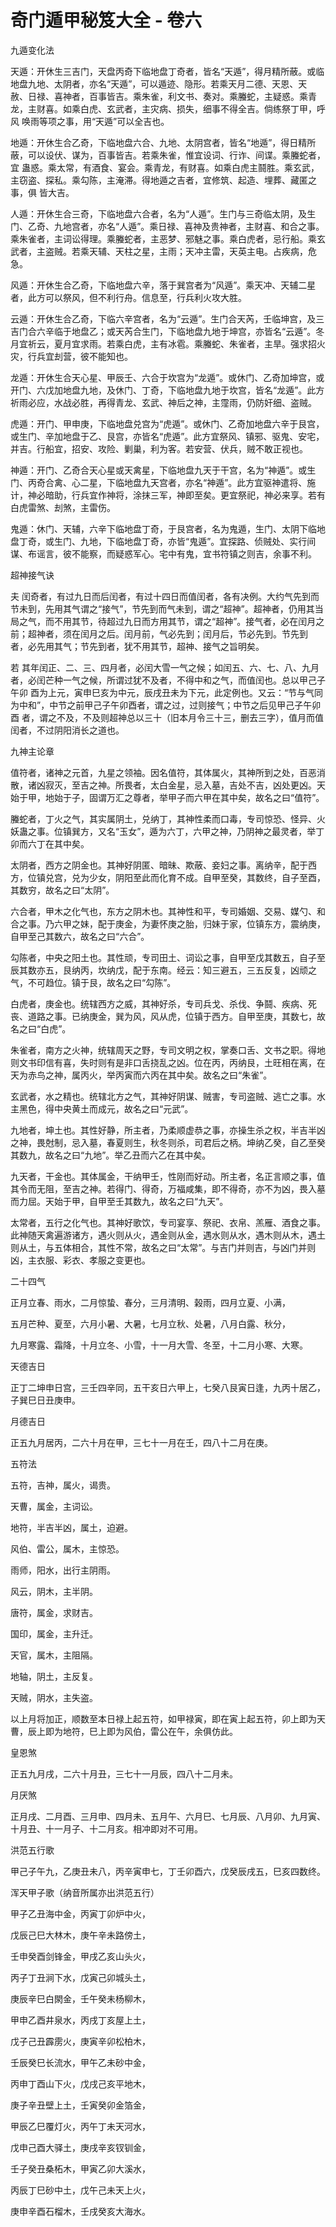 # 奇门遁甲秘笈大全 - 卷六

九遁变化法

天遁：开休生三吉门，天盘丙奇下临地盘丁奇者，皆名“天遁”，得月精所蔽。或临地盘九地、太阴者，亦名“天遁”，可以遁迹、隐形。若乘天月二德、天恩、天 赦、日禄、喜神者，百事皆吉。乘朱雀，利文书、奏对。乘螣蛇，主疑惑。乘青龙，主财喜。如乘白虎、玄武者，主灾病、损失，细事不得全吉。倘练祭丁甲，呼风 唤雨等项之事，用“天遁”可以全吉也。

地遁：开休生合乙奇，下临地盘六合、九地、太阴宫者，皆名“地遁”，得日精所蔽，可以设伏、谋为，百事皆吉。若乘朱雀，惟宜设词、行诈、间谍。乘螣蛇者，宜 蛊惑。乘太常，有酒食、宴会。乘青龙，有财喜。如乘白虎主鬪胜。乘玄武，主窃盗、探私。乘勾陈，主淹滞。得地遁之吉者，宜修筑、起造、埋葬、藏匿之事，俱 皆大吉。

人遁：开休生合三奇，下临地盘六合者，名为“人遁”。生门与三奇临太阴，及生门、乙奇、九地宫者，亦名“人遁”。乘日禄、喜神及贵神者，主财喜、和合之事。 乘朱雀者，主词讼得理。乘螣蛇者，主恶梦、邪魅之事。乘白虎者，忌行船。乘玄武者，主盗贼。若乘天辅、天柱之星，主雨；天冲主雷，天英主电。占疾病，危 急。

风遁：开休生合乙奇，下临地盘六辛，落于巽宫者为“风遁”。乘天冲、天辅二星者，此方可以祭风，但不利行舟。信息至，行兵利火攻大胜。

云遁：开休生合乙奇，下临六辛宫者，名为“云遁”。生门合天芮，壬临坤宫，及三吉门合六辛临于地盘乙；或天芮合生门，下临地盘九地于坤宫，亦皆名“云遁”。冬月宜祈云，夏月宜求雨。若乘白虎，主有冰雹。乘螣蛇、朱雀者，主旱。强求招火灾，行兵宜刦营，彼不能知也。

龙遁：开休生合天心星、甲辰壬、六合于坎宫为“龙遁”。或休门、乙奇加坤宫，或开门、六戊加地盘九地，及休门、丁奇，下临地盘九地于坎宫，皆名“龙遁”。此方祈雨必应，水战必胜，再得青龙、玄武、神后之神，主霪雨，仍防奸细、盗贼。

虎遁：开门、甲申庚，下临地盘兑宫为“虎遁”。或休门、乙奇加地盘六辛于艮宫，或生门、辛加地盘于乙、艮宫，亦皆名“虎遁”。此方宜祭风、镇邪、驱鬼、安宅，并吉。行船宜，招安、攻险、剿巢，利为客。若安营、伏兵，贼不敢正视也。

神遁：开门、乙奇合天心星或天禽星，下临地盘九天于干宫，名为“神遁”。或生门、丙奇合禽、心二星，下临地盘九天宫者，亦名“神遁”。此方宜驱神遣将、施计，神必暗助，行兵宜作神将，涂抹三军，神即至矣。更宜祭祀，神必来享。若有白虎雷煞、刦煞，主雷伤。

鬼遁：休门、天辅，六辛下临地盘丁奇，于艮宫者，名为鬼遁，生门、太阴下临地盘丁奇，或生门、九地，下临地盘丁奇，亦皆“鬼遁”。宜探路、侦贼处、实行间谋、布谣言，彼不能察，而疑惑军心。宅中有鬼，宜书符镇之则吉，余事不利。

超神接气诀

夫 闰奇者，有过九日而后闰者，有过十四日而值闰者，各有决例。大约气先到而节未到，先用其气谓之“接气”，节先到而气未到，谓之“超神”。超神者，仍用其当 局之气，而不用其节，待超过九日而方用其节，谓之“超神”。接气者，必在闰月之前；超神者，须在闰月之后。闰月前，气必先到；闰月后，节必先到。节先到 者，必先用其气；节先到者，犹不用其节，超神、接气之旨明矣。

若 其年闰正、二、三、四月者，必闰大雪一气之候；如闰五、六、七、八、九月者，必闰芒种一气之候，所谓过犹不及者，不得中和之气，而值闰也。总以甲己子午卯 酉为上元，寅申巳亥为中元，辰戌丑未为下元，此定例也。又云：“节与气同为中和”，中节之前甲己子午卯酉者，谓之过，过则接气；中节之后见甲己子午卯酉 者，谓之不及，不及则超神总以三十（旧本月令三十三，删去三字），值月而值闰者，不过阴阳消长之道也。

九神主论章

值符者，诸神之元首，九星之领袖。因名值符，其体属火，其神所到之处，百恶消散，诸凶寂灭，至吉之神。所畏者，太白金星，忌入墓，吉处不吉，凶处更凶。天始于甲，地始于子，固谓万汇之尊者，举甲子而六甲在其中矣，故名之曰“值符”。

螣蛇者，丁火之气，其实属阴土，兑纳丁，其神性柔而口毒，专司惊恐、怪异、火妖蛊之事。位镇巽方，又名“玉女”，遁为六丁，六甲之神，乃阴神之最灵者，举丁卯而六丁在其中矣。

太阴者，西方之阴金也。其神好阴匿、暗昧、欺蔽、妾妇之事。离纳辛，配于西方，位镇兑宫，兑为少女，阴阳至此而化育不成。自甲至癸，其数终，自子至酉，其数穷，故名之曰“太阴”。

六合者，甲木之化气也，东方之阴木也。其神性和平，专司婚姻、交易、媒勺、和合之事。乃六甲之妹，配于庚金，为妻怀庚之胎，归妹于家，位镇东方，震纳庚，自甲至己其数六，故名之曰“六合”。

勾陈者，中央之阳土也。其性顽，专司田土、词讼之事，自甲至戊其数五，自子至辰其数亦五，艮纳丙，坎纳戊，配于东南。经云：知三避五，三五反复，凶顽之气，不可趋位。镇于艮，故名之曰“勾陈”。

白虎者，庚金也。统辖西方之威，其神好杀，专司兵戈、杀伐、争鬪、疾病、死丧、道路之事。已纳庚金，巽为风，风从虎，位镇于西方。自甲至庚，其数七，故名之曰“白虎”。

朱雀者，南方之火神，统辖周天之野，专司文明之权，掌奏口舌、文书之职。得地则文书印信有喜，失时则有是非口舌挠乱之凶。位在丙，丙纳艮，土旺相在离，在天为赤鸟之神，属丙火，举丙寅而六丙在其中矣。故名之曰“朱雀”。

玄武者，水之精也。统辖北方之气，其神好阴谋、贼害，专司盗贼、逃亡之事。水主黑色，得中央黄土而成元，故名之曰“元武”。

九地者，坤土也。其性好静，所主者，乃柔顺虚恭之事，亦操生杀之权，半吉半凶之神，畏尅制，忌入墓，春夏则生，秋冬则杀，司君后之柄。坤纳乙癸，自乙至癸其数九，故名之曰“九地”。举乙丑而六乙在其中矣。

九天者，干金也。其体属金，干纳甲壬，性刚而好动。所主者，名正言顺之事，值其令而无阻，至吉之神。若得门、得奇，万福咸集，即不得奇，亦不为凶，畏入墓而力屈。天始于甲，自甲至壬其数九，故名之曰“九天”。

太常者，五行之化气也。其神好歌饮，专司宴享、祭祀、衣帛、羔雁、酒食之事。此神随天禽遍游诸方，遇火则从火，遇金则从金，遇水则从水，遇木则从木，遇土则从土，与五体相合，其性不常，故名之曰“太常”。与吉门并则吉，与凶门并则凶，主衣服、彩衣、孝服之变更也。

二十四气

正月立春、雨水，二月惊蛰、春分，三月清明、榖雨，四月立夏、小满，

五月芒种、夏至，六月小暑、大暑，七月立秋、处暑，八月白露、秋分，

九月寒露、霜降，十月立冬、小雪，十一月大雪、冬至，十二月小寒、大寒。

天德吉日

正丁二坤申日宫，三壬四辛同，五干亥日六甲上，七癸八艮寅日逢，九丙十居乙，子巽巳日丑庚申。

月德吉日

正五九月居丙，二六十月在甲，三七十一月在壬，四八十二月在庚。

五符法

五符，吉神，属火，谒贵。

天曹，属金，主词讼。

地符，半吉半凶，属土，迫避。

风伯、雷公，属木，主惊恐。

雨师，阳水，出行主阴雨。

风云，阴木，主半阴。

唐符，属金，求财吉。

国印，属金，主升迁。

天官，属木，主阻隔。

地轴，阴土，主反复。

天贼，阴水，主失盗。

以上月将加正，顺数至本日禄上起五符，如甲禄寅，即在寅上起五符，卯上即为天曹，辰上即为地符，巳上即为风伯，雷公在午，余俱仿此。

皇恩煞

正五九月戌，二六十月丑，三七十一月辰，四八十二月未。

月厌煞

正月戌、二月酉、三月申、四月未、五月午、六月巳、七月辰、八月卯、九月寅、十月丑、十一月子、十二月亥。相冲即对不可用。

洪范五行歌

甲己子午九，乙庚丑未八，丙辛寅申七，丁壬卯酉六，戊癸辰戌五，巳亥四数终。

浑天甲子歌（纳音所属亦出洪范五行）

甲子乙丑海中金，丙寅丁卯炉中火，

戊辰己巳大林木，庚午辛未路傍土，

壬申癸酉剑锋金，甲戌乙亥山头火，

丙子丁丑涧下水，戊寅己卯城头土，

庚辰辛巳白閖金，壬午癸未杨柳木，

甲申乙酉井泉水，丙戌丁亥屋上土，

戊子己丑霹雳火，庚寅辛卯松柏木，

壬辰癸巳长流水，甲午乙未砂中金，

丙申丁酉山下火，戊戌己亥平地木，

庚子辛丑壁上土，壬寅癸卯金箔金，

甲辰乙巳覆灯火，丙午丁未天河水，

戊申己酉大驿土，庚戌辛亥钗钏金，

壬子癸丑桑柘木，甲寅乙卯大溪水，

丙辰丁巳砂中土，戊午己未天上火，

庚申辛酉石榴木，壬戌癸亥大海水。
